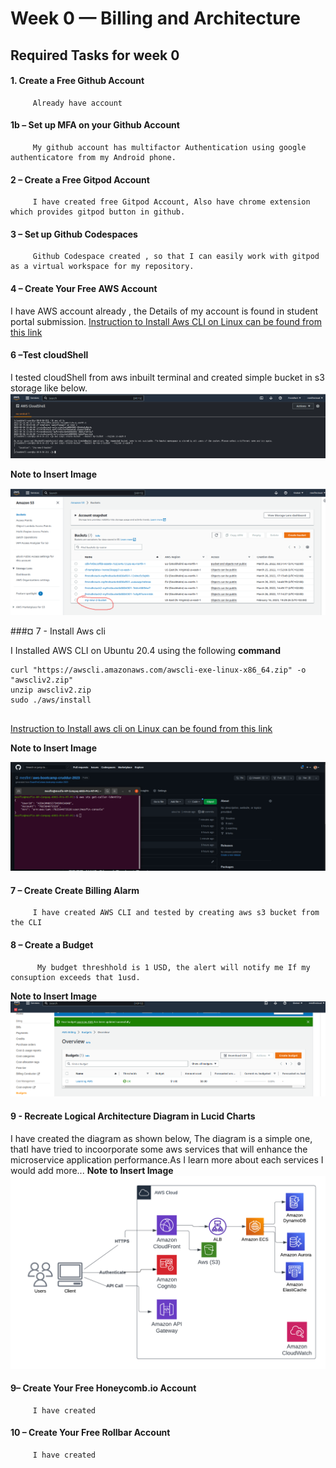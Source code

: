 # Week 0 — Billing and Architecture

   ##  Required Tasks for week 0
  
   #### 1. Create a Free Github Account
   
         Already have account
    
   ####  1b – Set up MFA on your Github Account
   
         My github account has multifactor Authentication using google authenticatore from my Android phone.
        
   ####  2 – Create a Free Gitpod Account
         I have created free Gitpod Account, Also have chrome extension which provides gitpod button in github.
  
   ####  3 – Set up Github Codespaces
         Github Codespace created , so that I can easily work with gitpod as a virtual workspace for my repository. 

   ####  4 – Create Your Free AWS Account
   I have AWS account already , the Details of my account is found in student portal submission.
   [ Instruction to Install Aws CLI on Linux can be found from this link](https://docs.aws.amazon.com/cli/latest/userguide/getting-started-install.html)
   
  
   ####  6 –Test cloudShell
   I tested cloudShell from aws inbuilt terminal and created simple bucket in s3 storage like below.
   ![create a bucket using cloudShell](https://github.com/mesfint/aws-bootcamp-cruddur-2023/blob/main/_docs/assets/cloudshell.png)
   
   **Note to Insert Image**
    
   ![S3 bucket](https://github.com/mesfint/aws-bootcamp-cruddur-2023/blob/main/_docs/assets/create-s3-bucket-cli.png)
   
   ###¤ 7 - Install Aws cli
   
   I Installed AWS CLI on Ubuntu 20.4 using  the following **command**
           
   ```
   curl "https://awscli.amazonaws.com/awscli-exe-linux-x86_64.zip" -o "awscliv2.zip"
   unzip awscliv2.zip
   sudo ./aws/install 
        
   ```
   [Instruction to Install aws cli on Linux can be found from this link](https://docs.aws.amazon.com/cli/latest/userguide/getting-started-install.html)
   
   **Note to Insert Image**
   
   ![AWS CLI in Practice](https://github.com/mesfint/aws-bootcamp-cruddur-2023/blob/main/_docs/assets/aws-cli.png)
   
   
   ####  7 – Create Create Billing Alarm
         I have created AWS CLI and tested by creating aws s3 bucket from the CLI
         
   ####  8 – Create a Budget
          My budget threshhold is 1 USD, the alert will notify me If my consuption exceeds that 1usd.
   
   **Note to Insert Image**   
   ![Proof of Budget alert](https://github.com/mesfint/aws-bootcamp-cruddur-2023/blob/main/_docs/assets/budget.png)
   
   #### 9 - Recreate Logical Architecture Diagram in Lucid Charts
   I have created the diagram as shown below, The diagram is a simple one, thatI have tried to incoorporate some aws services that will enhance the      microservice application performance.As I learn more about each services I would add more...
  **Note to Insert Image**
   ![Logical conceptual diagram](https://github.com/mesfint/aws-bootcamp-cruddur-2023/blob/main/_docs/assets/conceptual-diagram.png)
         
   
   ####  9– Create Your Free Honeycomb.io Account
         I have created
   ####  10 – Create Your Free Rollbar Account
         I have created
